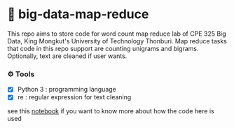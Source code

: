 # 💬 big-data-map-reduce
This repo aims to store code for word count map reduce lab of CPE 325 Big Data, King Mongkut's University of Technology Thonburi. Map reduce tasks that code in this repo support are counting unigrams and bigrams. Optionally, text are cleaned if user wants.

### :gear: Tools
- [x] Python 3 : programming language
- [x] re : regular expression for text cleaning

see this [notebook](https://github.com/ppkgtmm/big-data/blob/main/Lecture%206%20-%20Hadoop%20MapReduce/Exercise.ipynb) if you want to know more about how the code here is used

